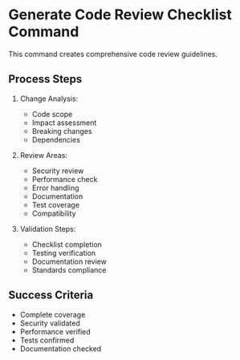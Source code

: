 # Generate Code Review Checklist Command

This command creates comprehensive code review guidelines.

## Process Steps

1. Change Analysis:
   - Code scope
   - Impact assessment
   - Breaking changes
   - Dependencies

2. Review Areas:
   - Security review
   - Performance check
   - Error handling
   - Documentation
   - Test coverage
   - Compatibility

3. Validation Steps:
   - Checklist completion
   - Testing verification
   - Documentation review
   - Standards compliance

## Success Criteria

- Complete coverage
- Security validated
- Performance verified
- Tests confirmed
- Documentation checked